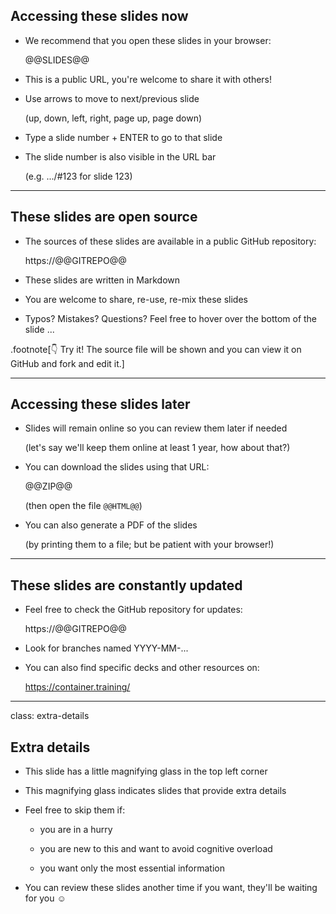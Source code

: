 ## Accessing these slides now

- We recommend that you open these slides in your browser:

  @@SLIDES@@

- This is a public URL, you're welcome to share it with others!

- Use arrows to move to next/previous slide

  (up, down, left, right, page up, page down)

- Type a slide number + ENTER to go to that slide

- The slide number is also visible in the URL bar

  (e.g. .../#123 for slide 123)

---

## These slides are open source

- The sources of these slides are available in a public GitHub repository:

  https://@@GITREPO@@

- These slides are written in Markdown

- You are welcome to share, re-use, re-mix these slides

- Typos? Mistakes? Questions? Feel free to hover over the bottom of the slide ...

.footnote[👇 Try it! The source file will be shown and you can view it on GitHub and fork and edit it.]

<!--
.lab[
```open https://@@GITREPO@@/tree/master/slides/common/about-slides.md```
]
-->

---

## Accessing these slides later

- Slides will remain online so you can review them later if needed

  (let's say we'll keep them online at least 1 year, how about that?)

- You can download the slides using that URL:

  @@ZIP@@

  (then open the file `@@HTML@@`)

- You can also generate a PDF of the slides

  (by printing them to a file; but be patient with your browser!)

---

## These slides are constantly updated

- Feel free to check the GitHub repository for updates:

  https://@@GITREPO@@

- Look for branches named YYYY-MM-...

- You can also find specific decks and other resources on:

  https://container.training/

---

class: extra-details

## Extra details

- This slide has a little magnifying glass in the top left corner

- This magnifying glass indicates slides that provide extra details

- Feel free to skip them if:

  - you are in a hurry

  - you are new to this and want to avoid cognitive overload

  - you want only the most essential information

- You can review these slides another time if you want, they'll be waiting for you ☺
